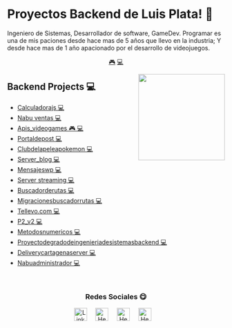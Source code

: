 # Proyectos Backend de Luis Plata! 👋


Ingeniero de Sistemas, Desarrollador de software, GameDev. Programar es una de mis paciones desde hace mas de 5 años que llevo en la industria; Y desde hace mas de 1 año apacionado por el desarrollo de videojuegos.


<p align="center">
<a href="https://github.com/LuisPlata/LuisPlata/blob/master/videogame.md">🎮</a>
<a href="https://github.com/LuisPlata/LuisPlata/blob/master/backend.md">💻</a>
</p>


<a href="https://twitter.com/PeryLoth">
<img align="right" height="auto" width="200" src="https://luisplata.github.io/images/luisplata.jpg"/>
</a>


## Backend Projects 💻
- [Calculadorajs  💻](https://github.com/luisplata/CalculadoraJs) 
- [Nabu ventas  💻](https://github.com/luisplata/Nabu-Ventas) 
- [Apis_videogames  🎮 💻](https://github.com/luisplata/apis_videogames) 
- [Portaldepost  💻](https://github.com/luisplata/portalDePost) 
- [Clubdelapeleapokemon  💻](https://github.com/luisplata/ClubDeLaPeleaPokemon) 
- [Server_blog  💻](https://github.com/luisplata/server_blog) 
- [Mensajeswp  💻](https://github.com/luisplata/mensajesWP) 
- [Server streaming  💻](https://github.com/luisplata/server-streaming) 
- [Buscadorderutas  💻](https://github.com/luisplata/BuscadorDeRutas) 
- [Migracionesbuscadorrutas  💻](https://github.com/luisplata/migracionesBuscadorRutas) 
- [Tellevo.com  💻](https://github.com/luisplata/tellevo.com) 
- [P2_v2  💻](https://github.com/luisplata/p2_v2) 
- [Metodosnumericos  💻](https://github.com/luisplata/MetodosNumericos) 
- [Proyectodegradodeingenieriadesistemasbackend  💻](https://github.com/luisplata/ProyectoDeGradoDeIngenieriaDeSistemasBackEnd) 
- [Deliverycartagenaserver  💻](https://github.com/luisplata/DeliveryCartagenaServer) 
- [Nabuadministrador  💻](https://github.com/luisplata/NabuAdministrador) 



<br>

<div align="center">
<h3 align="center">Redes Sociales 😋</h3>
</div>
<p align="center">
<a href="https://www.linkedin.com/in/luis-plata-75838469/" target="blank">
<img align="center" width="30px" alt="LinkedIn" src="https://www.vectorlogo.zone/logos/linkedin/linkedin-icon.svg"/></a> &nbsp; &nbsp;
<a href="https://twitter.com/PeryLoth" target="blank">
<img align="center" width="30px" alt="Hector's Twitter" src="https://www.vectorlogo.zone/logos/twitter/twitter-official.svg"/></a> &nbsp; &nbsp;
<a href="https://www.twitch.tv/PeryLoth" target="blank">
<img align="center" width="30px" alt="Hector's Twitch" src="https://www.vectorlogo.zone/logos/twitch/twitch-icon.svg"/></a> &nbsp; &nbsp;
<a href="https://www.youtube.com/channel/UClApRZQ7zK2gHTuGRBDF2bA" target="blank">
<img align="center" width="30px" alt="Hector's Youtube" src="https://www.vectorlogo.zone/logos/youtube/youtube-icon.svg"/></a> &nbsp; &nbsp;

</p>


